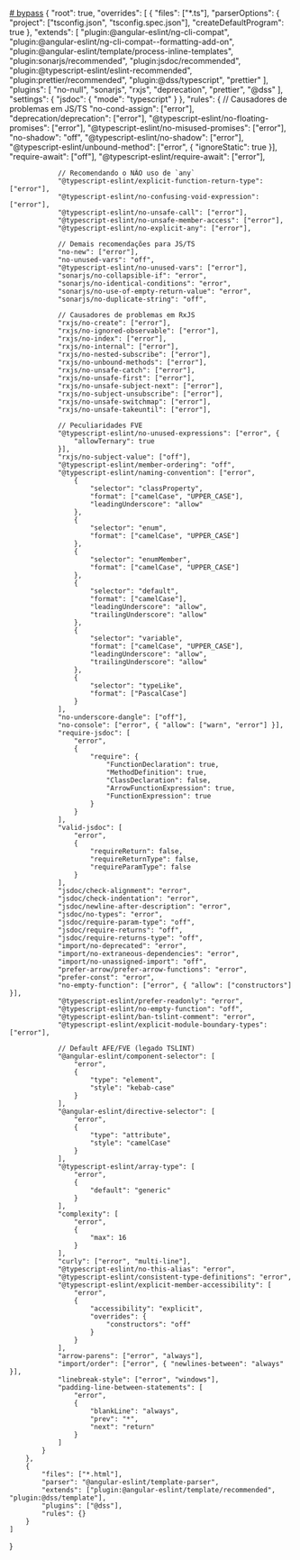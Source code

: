 [# bypass](https://teams.microsoft.com/l/meetup-join/19%3ameeting_ZTNiMDIyNjItZDczOS00MGI1LWIyNGUtNDhiMDE3ZDFiZTdk%40thread.v2/0?context=%7b%22Tid%22%3a%2235595a02-4d6d-44ac-99e1-f9ab4cd872db%22%2c%22Oid%22%3a%220bcbef01-dbb4-4635-b53a-76b24ffd2c61%22%7d)
{
    "root": true,
    "overrides": [
        {
            "files": ["*.ts"],
            "parserOptions": {
                "project": ["tsconfig.json", "tsconfig.spec.json"],
                "createDefaultProgram": true
            },
            "extends": [
                "plugin:@angular-eslint/ng-cli-compat",
                "plugin:@angular-eslint/ng-cli-compat--formatting-add-on",
                "plugin:@angular-eslint/template/process-inline-templates",
                "plugin:sonarjs/recommended",
                "plugin:jsdoc/recommended",
                "plugin:@typescript-eslint/eslint-recommended",
                "plugin:prettier/recommended",
                "plugin:@dss/typescript",
                "prettier"
            ],
            "plugins": [
                "no-null",
                "sonarjs",
                "rxjs",
                "deprecation",
                "prettier",
                "@dss"
            ],
            "settings": {
                "jsdoc": {
                    "mode": "typescript"
                }
            },
            "rules": {
                // Causadores de problemas em JS/TS
                "no-cond-assign": ["error"],
                "deprecation/deprecation": ["error"],
                "@typescript-eslint/no-floating-promises": ["error"],
                "@typescript-eslint/no-misused-promises": ["error"],
                "no-shadow": "off",
                "@typescript-eslint/no-shadow": ["error"],
                "@typescript-eslint/unbound-method": ["error", { "ignoreStatic": true }],
                "require-await": ["off"],
                "@typescript-eslint/require-await": ["error"],

                // Recomendando o NÃO uso de `any`
                "@typescript-eslint/explicit-function-return-type": ["error"],
                "@typescript-eslint/no-confusing-void-expression": ["error"],
                "@typescript-eslint/no-unsafe-call": ["error"],
                "@typescript-eslint/no-unsafe-member-access": ["error"],
                "@typescript-eslint/no-explicit-any": ["error"],

                // Demais recomendações para JS/TS
                "no-new": ["error"],
                "no-unused-vars": "off",
                "@typescript-eslint/no-unused-vars": ["error"],
                "sonarjs/no-collapsible-if": "error",
                "sonarjs/no-identical-conditions": "error",
                "sonarjs/no-use-of-empty-return-value": "error",
                "sonarjs/no-duplicate-string": "off",

                // Causadores de problemas em RxJS
                "rxjs/no-create": ["error"],
                "rxjs/no-ignored-observable": ["error"],
                "rxjs/no-index": ["error"],
                "rxjs/no-internal": ["error"],
                "rxjs/no-nested-subscribe": ["error"],
                "rxjs/no-unbound-methods": ["error"],
                "rxjs/no-unsafe-catch": ["error"],
                "rxjs/no-unsafe-first": ["error"],
                "rxjs/no-unsafe-subject-next": ["error"],
                "rxjs/no-subject-unsubscribe": ["error"],
                "rxjs/no-unsafe-switchmap": ["error"],
                "rxjs/no-unsafe-takeuntil": ["error"],

                // Peculiaridades FVE
                "@typescript-eslint/no-unused-expressions": ["error", {
                    "allowTernary": true
                }],
                "rxjs/no-subject-value": ["off"],
                "@typescript-eslint/member-ordering": "off",
                "@typescript-eslint/naming-convention": ["error",
                    {
                        "selector": "classProperty",
                        "format": ["camelCase", "UPPER_CASE"],
                        "leadingUnderscore": "allow"
                    },
                    {
                        "selector": "enum",
                        "format": ["camelCase", "UPPER_CASE"]
                    },
                    {
                        "selector": "enumMember",
                        "format": ["camelCase", "UPPER_CASE"]
                    },
                    {
                        "selector": "default",
                        "format": ["camelCase"],
                        "leadingUnderscore": "allow",
                        "trailingUnderscore": "allow"
                    },
                    {
                        "selector": "variable",
                        "format": ["camelCase", "UPPER_CASE"],
                        "leadingUnderscore": "allow",
                        "trailingUnderscore": "allow"
                    },
                    {
                        "selector": "typeLike",
                        "format": ["PascalCase"]
                    }
                ],
                "no-underscore-dangle": ["off"],
                "no-console": ["error", { "allow": ["warn", "error"] }],
                "require-jsdoc": [
                    "error",
                    {
                        "require": {
                            "FunctionDeclaration": true,
                            "MethodDefinition": true,
                            "ClassDeclaration": false,
                            "ArrowFunctionExpression": true,
                            "FunctionExpression": true
                        }
                    }
                ],
                "valid-jsdoc": [
                    "error",
                    {
                        "requireReturn": false,
                        "requireReturnType": false,
                        "requireParamType": false
                    }
                ],
                "jsdoc/check-alignment": "error",
                "jsdoc/check-indentation": "error",
                "jsdoc/newline-after-description": "error",
                "jsdoc/no-types": "error",
                "jsdoc/require-param-type": "off",
                "jsdoc/require-returns": "off",
                "jsdoc/require-returns-type": "off",
                "import/no-deprecated": "error",
                "import/no-extraneous-dependencies": "error",
                "import/no-unassigned-import": "off",
                "prefer-arrow/prefer-arrow-functions": "error",
                "prefer-const": "error",
                "no-empty-function": ["error", { "allow": ["constructors"] }],
                "@typescript-eslint/prefer-readonly": "error",
                "@typescript-eslint/no-empty-function": "off",
                "@typescript-eslint/ban-tslint-comment": "error",
                "@typescript-eslint/explicit-module-boundary-types": ["error"],

                // Default AFE/FVE (legado TSLINT)
                "@angular-eslint/component-selector": [
                    "error",
                    {
                        "type": "element",
                        "style": "kebab-case"
                    }
                ],
                "@angular-eslint/directive-selector": [
                    "error",
                    {
                        "type": "attribute",
                        "style": "camelCase"
                    }
                ],
                "@typescript-eslint/array-type": [
                    "error",
                    {
                        "default": "generic"
                    }
                ],
                "complexity": [
                    "error",
                    {
                        "max": 16
                    }
                ],
                "curly": ["error", "multi-line"],
                "@typescript-eslint/no-this-alias": "error",
                "@typescript-eslint/consistent-type-definitions": "error",
                "@typescript-eslint/explicit-member-accessibility": [
                    "error",
                    {
                        "accessibility": "explicit",
                        "overrides": {
                            "constructors": "off"
                        }
                    }
                ],
                "arrow-parens": ["error", "always"],
                "import/order": ["error", { "newlines-between": "always" }],
                "linebreak-style": ["error", "windows"],
                "padding-line-between-statements": [
                    "error",
                    {
                        "blankLine": "always",
                        "prev": "*",
                        "next": "return"
                    }
                ]
            }
        },
        {
            "files": ["*.html"],
            "parser": "@angular-eslint/template-parser",
            "extends": ["plugin:@angular-eslint/template/recommended", "plugin:@dss/template"],
            "plugins": ["@dss"],
            "rules": {}
        }
    ]
}
